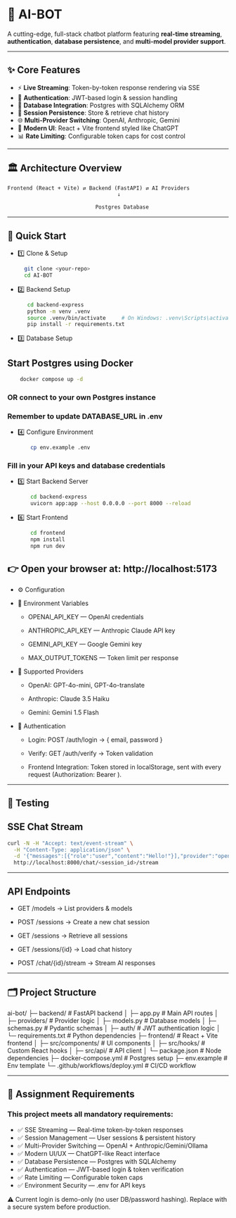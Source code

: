 # 🤖 AI-BOT 

A cutting-edge, full-stack chatbot platform featuring  **real-time streaming**, **authentication**, **database persistence**, and **multi-model provider support**.

---

## ✨ Core Features

- ⚡ **Live Streaming**: Token-by-token response rendering via SSE  
- 🔑 **Authentication**: JWT-based login & session handling  
- 💾 **Database Integration**: Postgres with SQLAlchemy ORM  
- 🔄 **Session Persistence**: Store & retrieve chat history  
- 🌐 **Multi-Provider Switching**: OpenAI, Anthropic, Gemini 
- 🎨 **Modern UI**: React + Vite frontend styled like ChatGPT  
- 📊 **Rate Limiting**: Configurable token caps for cost control  

---

## 🏛 Architecture Overview

```txt
Frontend (React + Vite) ⇄ Backend (FastAPI) ⇄ AI Providers
                                   ↓

                            Postgres Database
```

---

## 🚀 Quick Start

- 1️⃣ Clone & Setup
  ``` bash
    git clone <your-repo>
    cd AI-BOT
  ```
- 2️⃣ Backend Setup
  ``` bash
     cd backend-express
     python -m venv .venv
     source .venv/bin/activate     # On Windows: .venv\Scripts\activate
     pip install -r requirements.txt
  ```

- 3️⃣ Database Setup
## Start Postgres using Docker
 ``` bash
     docker compose up -d
 ```

### OR connect to your own Postgres instance
### Remember to update DATABASE_URL in .env

- 4️⃣ Configure Environment
  ``` bash
      cp env.example .env
  ```
### Fill in your API keys and database credentials

- 5️⃣ Start Backend Server
  ``` bash 
      cd backend-express
      uvicorn app:app --host 0.0.0.0 --port 8000 --reload
  ```

- 6️⃣ Start Frontend
  ``` bash
      cd frontend
      npm install
      npm run dev
  ```

## 👉 Open your browser at: http://localhost:5173

- ⚙️ Configuration
- 🔑 Environment Variables

    - OPENAI_API_KEY — OpenAI credentials

    - ANTHROPIC_API_KEY — Anthropic Claude API key

    - GEMINI_API_KEY — Google Gemini key

    - MAX_OUTPUT_TOKENS — Token limit per response

- 🤝 Supported Providers

   - OpenAI: GPT-4o-mini, GPT-4o-translate

   - Anthropic: Claude 3.5 Haiku

   - Gemini: Gemini 1.5 Flash


- 🔐 Authentication

  - Login: POST /auth/login → { email, password }

  - Verify: GET /auth/verify → Token validation

   - Frontend Integration: Token stored in localStorage, sent with every request (Authorization: Bearer <token>).

---

## 🧪 Testing

## SSE Chat Stream
``` bash
curl -N -H "Accept: text/event-stream" \
  -H "Content-Type: application/json" \
  -d '{"messages":[{"role":"user","content":"Hello!"}],"provider":"openai","model":"gpt-4o-mini"}' \
  http://localhost:8000/chat/<session_id>/stream
```
---

## API Endpoints

 - GET /models → List providers & models

 - POST /sessions → Create a new chat session

 - GET /sessions → Retrieve all sessions

 - GET /sessions/{id} → Load chat history

 - POST /chat/{id}/stream → Stream AI responses
   
---
## 🗂 Project Structure
ai-bot/
├─ backend/                     # FastAPI backend 
│  ├─ app.py                    # Main API routes 
│  ├─ providers/                # Provider logic
│  ├─ models.py                 # Database models 
│  ├─ schemas.py                # Pydantic schemas
│  ├─ auth/                     # JWT authentication logic
│  └─ requirements.txt          # Python dependencies
├─ frontend/                    # React + Vite frontend
│  ├─ src/components/           # UI components
│  ├─ src/hooks/                # Custom React hooks
│  ├─ src/api/                  # API client
│  └─ package.json              # Node dependencies
├─ docker-compose.yml           # Postgres setup
├─ env.example                  # Env template
└─ .github/workflows/deploy.yml # CI/CD workflow

---
## 🎯 Assignment Requirements

### This project meets all mandatory requirements:

- ✅ SSE Streaming — Real-time token-by-token responses
- ✅ Session Management — User sessions & persistent history
- ✅ Multi-Provider Switching — OpenAI + Anthropic/Gemini/Ollama
- ✅ Modern UI/UX — ChatGPT-like React interface
- ✅ Database Persistence — Postgres with SQLAlchemy
- ✅ Authentication — JWT-based login & token verification
- ✅ Rate Limiting — Configurable token caps
- ✅ Environment Security — .env for API keys


⚠️ Current login is demo-only (no user DB/password hashing). Replace with a secure system before production.

